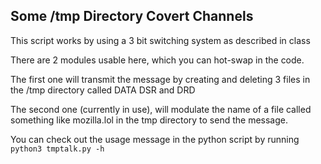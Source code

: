 ## Some /tmp Directory Covert Channels ##

This script works by using a 3 bit switching system as described in class

There are 2 modules usable here, which you can hot-swap in the code.

The first one will transmit the message by creating and deleting 3 files in the /tmp directory called DATA DSR and DRD

The second one (currently in use), will modulate the name of a file called something like mozilla.lol in the tmp directory to send the message. 

You can check out the usage message in the python script by running `python3 tmptalk.py -h`

